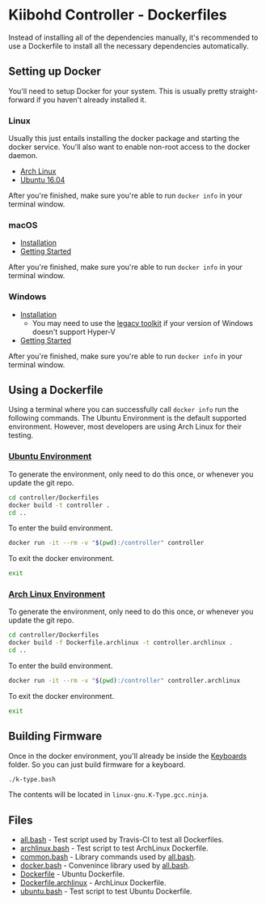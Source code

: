 # Kiibohd Controller - Dockerfiles

Instead of installing all of the dependencies manually, it's recommended to use a Dockerfile to install all the necessary dependencies automatically.


## Setting up Docker

You'll need to setup Docker for your system.
This is usually pretty straight-forward if you haven't already installed it.


### Linux

Usually this just entails installing the docker package and starting the docker service.
You'll also want to enable non-root access to the docker daemon.

* [Arch Linux](https://wiki.archlinux.org/index.php/Docker)
* [Ubuntu 16.04](https://www.digitalocean.com/community/tutorials/how-to-install-and-use-docker-on-ubuntu-16-04)

After you're finished, make sure you're able to run `docker info` in your terminal window.


### macOS

* [Installation](https://docs.docker.com/docker-for-mac/install/)
* [Getting Started](https://docs.docker.com/docker-for-mac/)

After you're finished, make sure you're able to run `docker info` in your terminal window.


### Windows

* [Installation](https://docs.docker.com/docker-for-windows/install/)
   - You may need to use the [legacy toolkit](https://docs.docker.com/toolbox/toolbox_install_windows/) if your version of Windows doesn't support Hyper-V
* [Getting Started](https://docs.docker.com/docker-for-windows/)

After you're finished, make sure you're able to run `docker info` in your terminal window.


## Using a Dockerfile

Using a terminal where you can successfully call `docker info` run the following commands.
The Ubuntu Environment is the default supported environment.
However, most developers are using Arch Linux for their testing.


### [Ubuntu Environment](Dockerfile)

To generate the environment, only need to do this once, or whenever you update the git repo.

```bash
cd controller/Dockerfiles
docker build -t controller .
cd ..
```

To enter the build environment.
```bash
docker run -it --rm -v "$(pwd):/controller" controller
```

To exit the docker environment.
```bash
exit
```


### [Arch Linux Environment](Dockerfile.archlinux)

To generate the environment, only need to do this once, or whenever you update the git repo.

```bash
cd controller/Dockerfiles
docker build -f Dockerfile.archlinux -t controller.archlinux .
cd ..
```

To enter the build environment.
```bash
docker run -it --rm -v "$(pwd):/controller" controller.archlinux
```

To exit the docker environment.
```bash
exit
```


## Building Firmware

Once in the docker environment, you'll already be inside the [Keyboards](../Keyboards) folder.
So you can just build firmware for a keyboard.
```bash
./k-type.bash
```

The contents will be located in `linux-gnu.K-Type.gcc.ninja`.


## Files

* [all.bash](all.bash) - Test script used by Travis-CI to test all Dockerfiles.
* [archlinux.bash](archlinux.bash) - Test script to test ArchLinux Dockerfile.
* [common.bash](common.bash) - Library commands used by [all.bash](all.bash).
* [docker.bash](docker.bash) - Convenince library used by [all.bash](all.bash).
* [Dockerfile](Dockerfile) - Ubuntu Dockerfile.
* [Dockerfile.archlinux](Dockerfile.archlinux) - ArchLinux Dockerfile.
* [ubuntu.bash](ubuntu.bash) - Test script to test Ubuntu Dockerfile.

